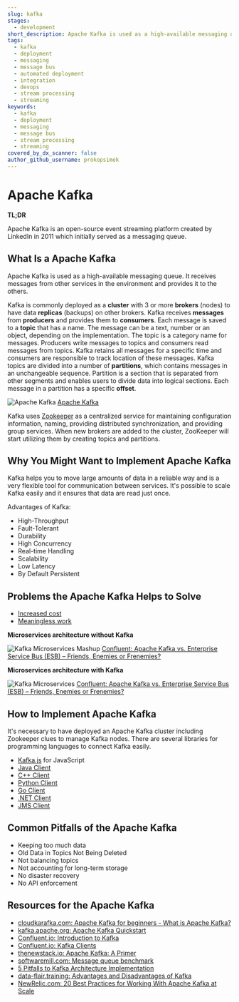 ```yaml
---
slug: kafka
stages:
  - development
short_description: Apache Kafka is used as a high-available messaging queue. It receives messages from other services in the environment and provides it to the others.
tags:
  - kafka
  - deployment
  - messaging
  - message bus
  - automated deployment
  - integration
  - devops
  - stream processing
  - streaming
keywords:
  - kafka
  - deployment
  - messaging
  - message bus
  - stream processing
  - streaming
covered_by_dx_scanner: false
author_github_username: prokopsimek
---
```


# Apache Kafka

**TL;DR**

Apache Kafka is an open-source event streaming platform created by LinkedIn in 2011 which initially served as a messaging queue.

## What Is a Apache Kafka

Apache Kafka is used as a high-available messaging queue. It receives messages from other services in the environment and provides it to the others.

Kafka is commonly deployed as a **cluster** with 3 or more **brokers** (nodes) to have data **replicas** (backups) on other brokers.
Kafka receives **messages** from **producers** and provides them to **consumers**. Each message is saved to a **topic** that has a name.
The message can be a text, number or an object, depending on the implementation. The topic is a category name for messages.
Producers write messages to topics and consumers read messages from topics. Kafka retains all messages for a specific time and consumers are responsible to track
location of these messages. Kafka topics are divided into a number of **partitions**, which contains messages in an unchangeable sequence.
Partition is a section that is separated from other segments and enables users to divide data into logical sections. Each message in a partition has a specific **offset**.

![Apache Kafka](/files/kafka_architecture.png)
[Apache Kafka](https://thenewstack.io/apache-kafka-primer/)

Kafka uses [Zookeeper](https://zookeeper.apache.org/) as a centralized service for maintaining configuration information,
naming, providing distributed synchronization, and providing group services. When new brokers are added to the cluster, ZooKeeper will start utilizing them by creating topics and partitions.

## Why You Might Want to Implement Apache Kafka

Kafka helps you to move large amounts of data in a reliable way and is a very flexible tool for communication between services. It's possible to scale Kafka easily and it ensures that data are read just once.

Advantages of Kafka:

- High-Throughput
- Fault-Tolerant
- Durability
- High Concurrency
- Real-time Handling
- Scalability
- Low Latency
- By Default Persistent

## Problems the Apache Kafka Helps to Solve

- [Increased cost](/problems/increased-cost)
- [Meaningless work](/problems/meaningless-work)

**Microservices architecture without Kafka**

![Kafka Microservices Mashup](/files/kafka_microservices_wrong.png)
[Confluent: Apache Kafka vs. Enterprise Service Bus (ESB) – Friends, Enemies or Frenemies?](https://www.confluent.io/blog/apache-kafka-vs-enterprise-service-bus-esb-friends-enemies-or-frenemies/)

**Microservices architecture with Kafka**

![Kafka Microservices](/files/kafka_microservices_correct.png)
[Confluent: Apache Kafka vs. Enterprise Service Bus (ESB) – Friends, Enemies or Frenemies?](https://www.confluent.io/blog/apache-kafka-vs-enterprise-service-bus-esb-friends-enemies-or-frenemies/)

## How to Implement Apache Kafka

It's necessary to have deployed an Apache Kafka cluster including Zookeeper clues to manage Kafka nodes. There are several libraries for programming languages to connect Kafka easily.

- [Kafka.js](https://github.com/tulios/kafkajs) for JavaScript
- [Java Client](https://docs.confluent.io/current/clients/java.html)
- [C++ Client](https://docs.confluent.io/current/clients/c_cpp.html)
- [Python Client](https://docs.confluent.io/current/clients/python.html)
- [Go Client](https://docs.confluent.io/current/clients/go.html)
- [.NET Client](https://docs.confluent.io/current/clients/dotnet.html)
- [JMS Client](https://docs.confluent.io/current/clients/kafka-jms-client/index.html)

## Common Pitfalls of the Apache Kafka

- Keeping too much data
- Old Data in Topics Not Being Deleted
- Not balancing topics
- Not accounting for long-term storage
- No disaster recovery
- No API enforcement

## Resources for the Apache Kafka

- [cloudkarafka.com: Apache Kafka for beginners - What is Apache Kafka?](https://www.cloudkarafka.com/blog/2016-11-30-part1-kafka-for-beginners-what-is-apache-kafka.html)
- [kafka.apache.org: Apache Kafka Quickstart](https://kafka.apache.org/quickstart)
- [Confluent.io: Introduction to Kafka](https://docs.confluent.io/current/kafka/introduction.html#intro-to-ak)
- [Confluent.io: Kafka Clients](https://docs.confluent.io/current/clients/index.html)
- [thenewstack.io: Apache Kafka: A Primer](https://thenewstack.io/apache-kafka-primer/)
- [softwaremill.com: Message queue benchmark](https://softwaremill.com/mqperf/)
- [5 Pitfalls to Kafka Architecture Implementation](https://logz.io/blog/5-pitfalls-to-kafka-architecture-implementation/)
- [data-flair.training: Advantages and Disadvantages of Kafka](https://data-flair.training/blogs/advantages-and-disadvantages-of-kafka/)
- [NewRelic.com: 20 Best Practices for Working With Apache Kafka at Scale](https://blog.newrelic.com/engineering/kafka-best-practices/)
